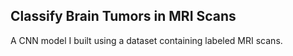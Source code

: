 <h2>Classify Brain Tumors in MRI Scans</h2>
<n></n>

A CNN model I built using a dataset containing labeled MRI scans.
